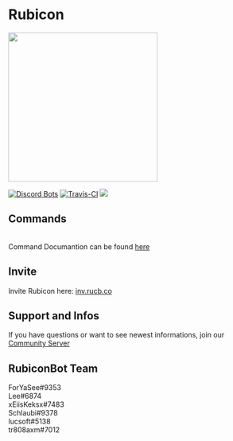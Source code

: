 # Rubicon
 
 <a href="https://discordapp.com/oauth2/authorize?client_id=380713705073147915&scope=bot&permissions=2146958591">
<img src="https://camo.githubusercontent.com/6801c1bf1fe88c32dfe6f329b3ca17911a478f14/68747470733a2f2f692e696d6775722e636f6d2f4a6c48646141732e706e67" width="300"/></a><br>

[![Discord Bots](https://discordbots.org/api/widget/status/380713705073147915.png)](https://discordbots.org/beta/bot/380713705073147915)
[![Travis-CI](https://travis-ci.org/Rubicon-Bot/Rubicon.svg?branch=master)](https://travis-ci.org/Rubicon-Bot/Rubicon)
<a href="https://discord.gg/tnZW6mt"><img src="https://discordapp.com/api/guilds/381419503164325900/embed.png"/></a> 
 
## Commands
<br>Command Documantion can be found [here](http://rubicon.fun)

## Invite
Invite Rubicon here: <a href="http://inv.rucb.co">inv.rucb.co</a>

## Support and Infos
If you have questions or want to see newest informations, join our <a href="http://dc.rucb.co">Community Server</a>

## RubiconBot Team
ForYaSee#9353<br>
Lee#6874<br>
xEiisKeksx#7483<br>
Schlaubi#9378<br>
lucsoft#5138<br>
tr808axm#7012
